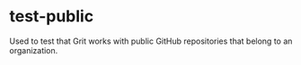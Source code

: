 # test-public
Used to test that Grit works with public GitHub repositories that belong to an organization.
